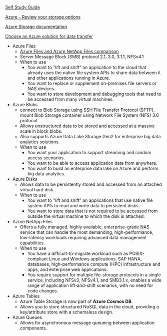 [Self Study Guide](https://learn.microsoft.com/en-us/certifications/azure-data-engineer/)

[Azure - Review your storage options](https://learn.microsoft.com/en-us/azure/cloud-adoption-framework/ready/considerations/storage-options)

[Azure Storage documentation](https://learn.microsoft.com/en-us/azure/storage/)

[Choose an Azure solution for data transfer](https://learn.microsoft.com/en-us/azure/storage/common/storage-choose-data-transfer-solution)


- Azure Files
  - [Azure Files and Azure NetApp Files comparison](https://learn.microsoft.com/en-us/azure/storage/files/storage-files-netapp-comparison)
  - Server Message Block (SMB) protocol 2.1, 3.0, 3.1.1, NFSv4.1
  - When to use
    - You want to "lift and shift" an application to the cloud that already uses the native file system APIs to share data between it and other applications running in Azure.
    - You want to replace or supplement on-premises file servers or NAS devices.
    - You want to store development and debugging tools that need to be accessed from many virtual machines.
- Azure Blobs
  - connect to Blob Storage using SSH File Transfer Protocol (SFTP), mount Blob Storage container using Network File System (NFS) 3.0 protocol
  - Allows unstructured data to be stored and accessed at a massive scale in block blobs.
  - Also supports Azure Data Lake Storage Gen2 for enterprise big data analytics solutions.
  - When to use
    - You want your application to support streaming and random access scenarios.
    - You want to be able to access application data from anywhere.
    - You want to build an enterprise data lake on Azure and perform big data analytics.
- Azure Disks
  - Allows data to be persistently stored and accessed from an attached virtual hard disk.
  - When to use
    - You want to "lift and shift" an applications that use native file system APIs to read and write data to persistent disks.
    - You want to store data that is not required to be accessed from outside the virtual machine to which the disk is attached.
- Azure NetApp Files
  - Offers a fully managed, highly available, enterprise-grade NAS service that can handle the most demanding, high-performance, low-latency workloads requiring advanced data management capabilities.
  - When to use
    - You have a difficult-to-migrate workload such as POSIX-compliant Linux and Windows applications, SAP HANA, databases, high-performance compute (HPC) infrastructure and apps, and enterprise web applications.
    - You require support for multiple file-storage protocols in a single service, including NFSv3, NFSv4.1, and SMB3.1.x, enables a wide range of application lift-and-shift scenarios, with no need for code changes.
- Azure Tables
  - Azure Table Storage is now part of **Azure Cosmos DB**.
  - Allows you to store structured NoSQL data in the cloud, providing a key/attribute store with a schemaless design.
- Azure Queues
  - Allows for asynchronous message queueing between application components.

